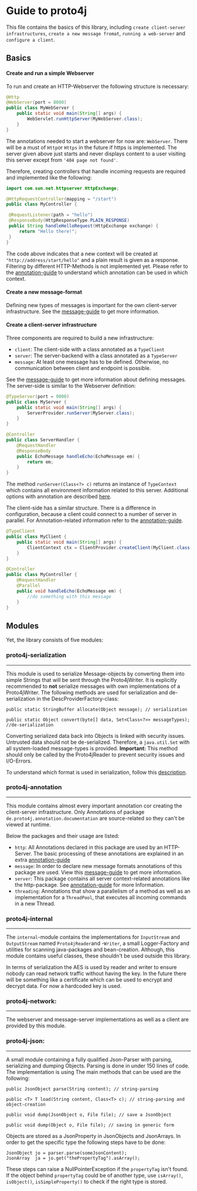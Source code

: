 # Guide to proto4j

This file contains the basics of this library, including `create client-server infrastructures`, `create a new message fromat`, `running a web-server` and `configure a client`. 

## Basics

#### Create and run a simple Webserver

To run and create an HTTP-Webserver the following structure is necessary:
```java
@Http
@WebServer(port = 8080)
public class MyWebServer {
    public static void main(String[] args) {
        WebServlet.runHttpServer(MyWebServer.class);
    }
}
```
The annotations needed to start a webserver for now are: `WebServer`. There will be a must of `Http`or `Https` in the future if https is implemented. The server given above just starts and never displays content to a user visiting this server except from `'404 page not found'`.

Therefore, creating controllers that handle incoming requests are required and implemented like the following:

```java
import com.sun.net.httpserver.HttpExchange;

@HttpRequestController(mapping = "/start")
public class MyController {

 @RequestListener(path = "hello")
 @ResponseBody(HttpResponseType.PLAIN_RESPONSE)
 public String handleHelloRequest(HttpExchange exchange) {
     return "Hello there!";
 }
}
```

The code above indicates that a new context will be created at `"http://address/start/hello"` and a plain result is given as a response. Filtering by different HTTP-Methods is not implemented yet. Please refer to the [annotation-guide](https://github.com/MatrixEditor/proto4j/blob/main/annotation-guide.md) to understand which annotation can be used in which context.

#### Create a new message-format

Defining new types of messages is important for the own client-server infrastructure. See the [message-guide](https://github.com/MatrixEditor/proto4j/blob/main/message-guide.md) to get more information.

#### Create a client-server infrastructure

Three components are required to build a new infrastructure:
* `client`: The client-side with a class annotated as a `TypeClient`
* `server`: The server-backend with a class annotated as a `TypeServer`
* `message`: At least one message has to be defined. Otherwise, no communication between client and endpoint is possible.

See the [message-guide](https://github.com/MatrixEditor/proto4j/blob/main/message-guide.md) to get more information about defining messages. The server-side is similar to the Webserver definition:

```java
@TypeServer(port = 9000)
public class MyServer { 
    public static void main(String[] args) {
        ServerProvider.runServer(MyServer.class);
    }
}

@Controller
public class ServerHandler {
    @RequestHandler
    @ResponseBody
    public EchoMessage handleEcho(EchoMessage em) {
        return em;
    }
}
```

The method `runServer(Class<?> c)` returns an instance of `TypeContext` which contains all environment information related to this server. Additional options with annotation are described [here](https://github.com/MatrixEditor/proto4j/blob/main/annotation-guide.md).

The client-side has a similar structure. There is a difference in configuration, because a client could connect to a number of server in parallel. For Annotation-related information refer to the [annotation-guide](https://github.com/MatrixEditor/proto4j/blob/main/annotation-guide.md).
```java
@TypeClient
public class MyClient { 
    public static void main(String[] args) {
        ClientContext ctx = ClientProvider.createClient(MyClient.class);
    }
}

@Controller
public class MyController {
    @RequestHandler
    @Parallel
    public void handleEcho(EchoMessage em) {
        //do something with this message
    }
}
```


## Modules

Yet, the library consists of five modules:

### proto4j-serialization 

---

This module is used to serialize Message-objects by converting them into simple Strings that will be sent through the Proto4jWriter. It is explicitly recommended to **not** serialize messages with own implementations of a Proto4jWriter. The following methods are used for serialization and de-serialization in the DescProviderFactory-class:
```
public static StringBuffer allocate(Object message); // serialization

public static Object convert(byte[] data, Set<Class<?>> messageTypes); //de-serialization
```
Converting serialized data back into Objects is linked with security issues. Untrusted data should not be de-serialized. Therefore, a `java.util.Set` with all system-loaded message-types is provided. **Important:** This method should only be called by the Proto4jReader to prevent security issues and I/O-Errors.

To understand which format is used in serialization, follow this [description](https://github.com/MatrixEditor/proto4j/blob/main/serialization-format.md).

### proto4j-annotation

---

This module contains almost every important annotation cor creating the client-server infrastructure. Only Annotations of package `de.proto4j.annotation.documentation` are source-related so they can't be viewed at runtime. 

Below the packages and their usage are listed:
* `http`: All Annotations declared in this package are used by an HTTP-Server. The basic processing of these annotations are explained in an extra [annotation-guide](https://github.com/MatrixEditor/proto4j/blob/main/annotation-guide.md)
* `message`: In order to declare new message formats annotations of this package are used. View this [message-guide](https://github.com/MatrixEditor/proto4j/blob/main/message-guide.md) to get more information.
* `server`: This package contains all server context-related annotations like the http-package. See [annotation-guide](https://github.com/MatrixEditor/proto4j/blob/main/annotation-guide.md) for more Information.
* `threading`: Annotations that show a parallelism of a method as well as an implementation for a `ThreadPool`, that executes all incoming commands in a new Thread. 

### proto4j-internal
 
---

The `internal`-module contains the implementations for `InputStream` and `OutputStream` named `Proto4jReader`and -`Writer`, a small Logger-Factory and utilities for scanning java-packages and bean-creation. Although, this module contains useful classes, these shouldn't be used outside this library.

In terms of serialization the AES is used by reader and writer to ensure nobody can read network traffic without having the key. In the future there will be something like a certificate which can be used to encrypt and decrypt data. For now a hardcoded key is used.

### proto4j-network:

---

The webserver and message-server implementations as well as a client are provided by this module. 


### proto4j-json:

---

A small module containing a fully qualified Json-Parser with parsing, serializing and dumping Objects. Parsing is done in under 150 lines of code. The implementation is using The main methods that can be used are the following: 
```
public JsonObject parse(String content); // string-parsing

public <T> T load(String content, Class<T> c); // string-parsing and object-creation

public void dump(JsonObject o, File file); // save a JsonObject

public void dump(Object o, File file); // saving in generic form
```
Objects are stored as a JsonProperty in JsonObjects and JsonArrays. In order to get the specific type
the following steps have to be done:

    JsonObject jo = parser.parse(someJsonContent);
    JsonArray  ja = jo.get("thePropertyTag").asArray();

These steps can raise a NullPointerException if the `propertyTag` isn't found. If the object behind `propertyTag` could be of another type, use `isArray()`, `isObject()`, `isSimpleProperty()` to check
 if the right type is stored.